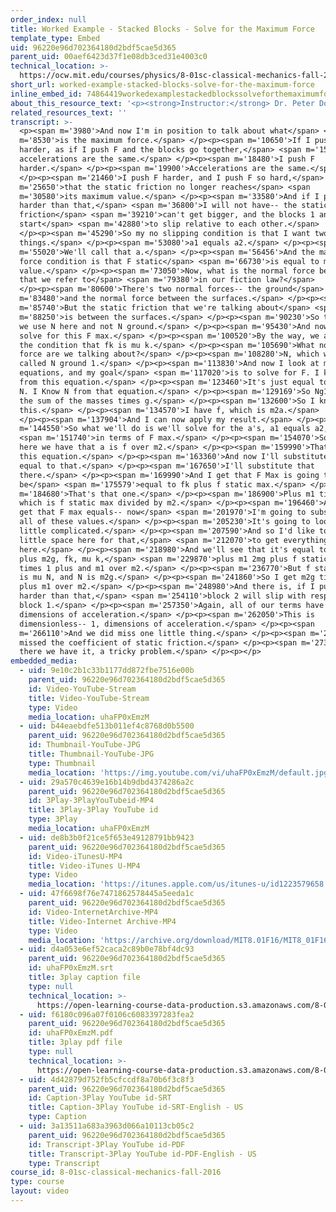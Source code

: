 ```yaml
---
order_index: null
title: Worked Example - Stacked Blocks - Solve for the Maximum Force
template_type: Embed
uid: 96220e96d702364180d2bdf5cae5d365
parent_uid: 00aef6423d37f1e08db3ced31e4003c0
technical_location: >-
  https://ocw.mit.edu/courses/physics/8-01sc-classical-mechanics-fall-2016/week-2-newtons-laws/ps.2.2-worked-example-pushing-stacked-blocks/worked-example-stacked-blocks-solve-for-the-maximum-force
short_url: worked-example-stacked-blocks-solve-for-the-maximum-force
inline_embed_id: 74864419workedexamplestackedblockssolveforthemaximumforce86112078
about_this_resource_text: '<p><strong>Instructor:</strong> Dr. Peter Dourmashkin</p>'
related_resources_text: ''
transcript: >-
  <p><span m='3980'>And now I'm in position to talk about what</span> <span
  m='8530'>is the maximum force.</span> </p><p><span m='10650'>If I push F
  harder, as if I push F and the blocks go together,</span> <span m='15810'>the
  accelerations are the same.</span> </p><p><span m='18480'>I push F
  harder.</span> </p><p><span m='19900'>Accelerations are the same.</span>
  </p><p><span m='21460'>I push F harder, and I push F so hard,</span> <span
  m='25650'>that the static friction no longer reaches</span> <span
  m='30580'>its maximum value.</span> </p><p><span m='33580'>And if I push F
  harder than that,</span> <span m='36800'>I will not have-- the static
  friction</span> <span m='39210'>can't get bigger, and the blocks 1 and 2 will
  start</span> <span m='42880'>to slip relative to each other.</span>
  </p><p><span m='45290'>So my no slipping condition is that I want two
  things.</span> </p><p><span m='53080'>a1 equals a2.</span> </p><p><span
  m='55020'>We'll call that a.</span> </p><p><span m='56456'>And the maximum
  force condition is that F static</span> <span m='66730'>is equal to maximum
  value.</span> </p><p><span m='73050'>Now, what is the normal force between
  that we refer to</span> <span m='79380'>in our fiction law?</span>
  </p><p><span m='80600'>There's two normal forces-- the ground</span> <span
  m='83480'>and the normal force between the surfaces.</span> </p><p><span
  m='85740'>But the static friction that we're talking about</span> <span
  m='88250'>is between the surfaces.</span> </p><p><span m='90230'>So that's why
  we use N here and not N ground.</span> </p><p><span m='95430'>And now I can
  solve for this F max.</span> </p><p><span m='100520'>By the way, we also have
  the condition that fk is mu k.</span> </p><p><span m='105690'>What normal
  force are we talking about?</span> </p><p><span m='108280'>N, which we've
  called N ground 1.</span> </p><p><span m='113830'>And now I look at my
  equations, and my goal</span> <span m='117020'>is to solve for F. I know Ng1
  from this equation.</span> </p><p><span m='123460'>It's just equal to M1g plus
  N. I Know N from that equation.</span> </p><p><span m='129169'>So Ng1 is just
  the sum of the masses times g.</span> </p><p><span m='132600'>So I know
  this.</span> </p><p><span m='134570'>I have f, which is m2a.</span>
  </p><p><span m='137904'>And I can now apply my result.</span> </p><p><span
  m='144550'>So what we'll do is we'll solve for the a's, a1 equals a2,</span>
  <span m='151740'>in terms of F max.</span> </p><p><span m='154070'>So over
  here we have that a is f over m2.</span> </p><p><span m='159990'>That's from
  this equation.</span> </p><p><span m='163360'>And now I'll substitute a1 is
  equal to that.</span> </p><p><span m='167650'>I'll substitute that
  there.</span> </p><p><span m='169990'>And I get that F Max is going to
  be</span> <span m='175579'>equal to fk plus f static max.</span> </p><p><span
  m='184680'>That's that one.</span> </p><p><span m='186900'>Plus m1 times a1,
  which is f static max divided by m2.</span> </p><p><span m='196460'>And so I
  get that F max equals-- now</span> <span m='201970'>I'm going to substitute in
  all of these values.</span> </p><p><span m='205230'>It's going to look a
  little complicated.</span> </p><p><span m='207590'>And so I'd like to have a
  little space here for that,</span> <span m='212070'>to get everything in
  here.</span> </p><p><span m='218980'>And we'll see that it's equal to mu k m1
  plus m2g, fk, mu k,</span> <span m='229870'>plus m1 2mg plus f static max
  times 1 plus and m1 over m2.</span> </p><p><span m='236770'>But f static max
  is mu N, and N is m2g.</span> </p><p><span m='241860'>So I get m2g times 1
  plus m1 over m2.</span> </p><p><span m='248980'>And there is, if I push any
  harder than that,</span> <span m='254110'>block 2 will slip with respect to
  block 1.</span> </p><p><span m='257350'>Again, all of our terms have the
  dimensions of acceleration.</span> </p><p><span m='262050'>This is
  dimensionless-- 1, dimensions of acceleration.</span> </p><p><span
  m='266110'>And we did miss one little thing.</span> </p><p><span m='269150'>We
  missed the coefficient of static friction.</span> </p><p><span m='273820'>And
  there we have it, a tricky problem.</span> </p><p></p>
embedded_media:
  - uid: 9e10c2b1c33b1177dd872fbe7516e00b
    parent_uid: 96220e96d702364180d2bdf5cae5d365
    id: Video-YouTube-Stream
    title: Video-YouTube-Stream
    type: Video
    media_location: uhaFP0xEmzM
  - uid: b44eaebdfe513b011ef4c8768d0b5500
    parent_uid: 96220e96d702364180d2bdf5cae5d365
    id: Thumbnail-YouTube-JPG
    title: Thumbnail-YouTube-JPG
    type: Thumbnail
    media_location: 'https://img.youtube.com/vi/uhaFP0xEmzM/default.jpg'
  - uid: 29a570c4639e16b14b9dbd4374286a2c
    parent_uid: 96220e96d702364180d2bdf5cae5d365
    id: 3Play-3PlayYouTubeid-MP4
    title: 3Play-3Play YouTube id
    type: 3Play
    media_location: uhaFP0xEmzM
  - uid: de8b3b0f21ce5f653e49128791bb9423
    parent_uid: 96220e96d702364180d2bdf5cae5d365
    id: Video-iTunesU-MP4
    title: Video-iTunes U-MP4
    type: Video
    media_location: 'https://itunes.apple.com/us/itunes-u/id1223579658'
  - uid: 47f6698f76e7471862578445a5eeda1c
    parent_uid: 96220e96d702364180d2bdf5cae5d365
    id: Video-InternetArchive-MP4
    title: Video-Internet Archive-MP4
    type: Video
    media_location: 'https://archive.org/download/MIT8.01F16/MIT8_01F16_W02PS01v02_2_360p.mp4'
  - uid: d4a053e6ef52caca2c89b0e78bf4dc93
    parent_uid: 96220e96d702364180d2bdf5cae5d365
    id: uhaFP0xEmzM.srt
    title: 3play caption file
    type: null
    technical_location: >-
      https://open-learning-course-data-production.s3.amazonaws.com/8-01sc-classical-mechanics-fall-2016/d4a053e6ef52caca2c89b0e78bf4dc93_uhaFP0xEmzM.srt
  - uid: f6180c096a07f0106c6083397283fea2
    parent_uid: 96220e96d702364180d2bdf5cae5d365
    id: uhaFP0xEmzM.pdf
    title: 3play pdf file
    type: null
    technical_location: >-
      https://open-learning-course-data-production.s3.amazonaws.com/8-01sc-classical-mechanics-fall-2016/f6180c096a07f0106c6083397283fea2_uhaFP0xEmzM.pdf
  - uid: 4d42879d752fb5cfccdf8a70b6f3c8f3
    parent_uid: 96220e96d702364180d2bdf5cae5d365
    id: Caption-3Play YouTube id-SRT
    title: Caption-3Play YouTube id-SRT-English - US
    type: Caption
  - uid: 3a13511a683a3963d066a10113cb05c2
    parent_uid: 96220e96d702364180d2bdf5cae5d365
    id: Transcript-3Play YouTube id-PDF
    title: Transcript-3Play YouTube id-PDF-English - US
    type: Transcript
course_id: 8-01sc-classical-mechanics-fall-2016
type: course
layout: video
---
```

